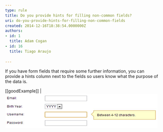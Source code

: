 ```yaml
---
type: rule
title: Do you provide hints for filling non-common fields?
uri: do-you-provide-hints-for-filling-non-common-fields
created: 2014-12-16T18:38:54.0000000Z
authors:
- id: 1
  title: Adam Cogan
- id: 16
  title: Tiago Araujo

---
```


If you have form fields that require some further information, you can provide a hints column next to the fields so users know what the purpose of the data is.
 
[[goodExample]]
| ![Field hints can make the user more comfortable​](field-hints.jpg)

